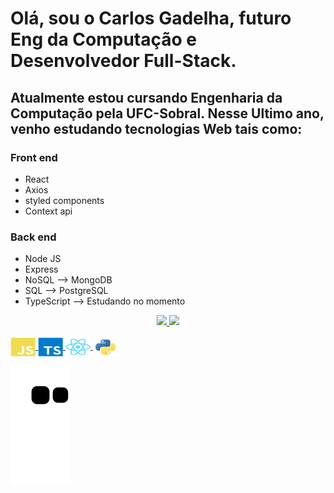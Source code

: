 # Olá, sou o Carlos Gadelha, futuro Eng da Computação e Desenvolvedor Full-Stack.

## Atualmente estou cursando Engenharia da Computação pela UFC-Sobral. Nesse Ultimo ano, venho estudando tecnologias Web tais como: 
### Front end
 - React
 - Axios
 - styled components
 - Context api
 
 ### Back end
 
 - Node JS
 - Express
 - NoSQL --> MongoDB
 - SQL --> PostgreSQL
 - TypeScript --> Estudando no momento

<div align="center">
  <a href="https://github.com/Carlosgadelha">
  <img height="180em" src="https://github-readme-stats.vercel.app/api?username=Carlosgadelha&show_icons=true&theme=dracula&include_all_commits=true&count_private=true"/>
  <img height="180em" src="https://github-readme-stats.vercel.app/api/top-langs/?username=Carlosgadelha&layout=compact&langs_count=7&theme=dracula"/>
</div>

<div style="display: inline_block"><br>
  <img align="center" alt="Rafa-Js" height="30" width="40" src="https://raw.githubusercontent.com/devicons/devicon/master/icons/javascript/javascript-plain.svg">
  <img align="center" alt="Rafa-Ts" height="30" width="40" src="https://raw.githubusercontent.com/devicons/devicon/master/icons/typescript/typescript-plain.svg">
  <img align="center" alt="Rafa-React" height="30" width="40" src="https://raw.githubusercontent.com/devicons/devicon/master/icons/react/react-original.svg">
  <img align="center" alt="Rafa-Python" height="30" width="40" src="https://raw.githubusercontent.com/devicons/devicon/master/icons/python/python-original.svg">

 ![Snake animation](https://github.com/Carlosgadelha/Carlosgadelha/blob/output/github-contribution-grid-snake.svg)
</div>
